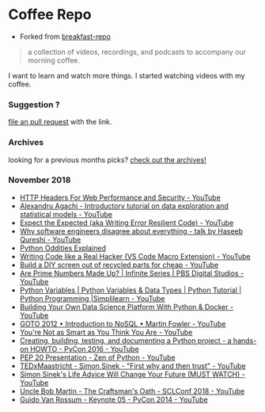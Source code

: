 # Coffee Repo #

* Forked from [breakfast-repo](https://github.com/ashleygwilliams/breakfast-repo)

> a collection of videos, recordings, and podcasts to accompany our morning coffee.

I want to learn and watch more things. I started watching videos with my coffee.

### Suggestion ?

[file an pull request](https://github.com/christopher-burke/coffee-repo/pulls) with the link.

### Archives

looking for a previous months picks? [check out the archives!](https://github.com/christopher-burke/coffee-repo/tree/coffee-repo/archives/)

### November 2018

* [HTTP Headers For Web Performance and Security - YouTube](https://youtu.be/bDibI-dbZ8w)
* [Alexandru Agachi - Introductory tutorial on data exploration and statistical models - YouTube](https://youtu.be/arhdVDsPLVI)
* [Expect the Expected (aka Writing Error Resilient Code) - YouTube](https://youtu.be/lvUngaI3fWQ)
* [Why software engineers disagree about everything - talk by Haseeb Qureshi - YouTube](https://youtu.be/gxDa4xTvpo0)
* [Python Oddities Explained](https://www.youtube.com/watch?v=NZyNOPbMSwQ)
* [Writing Code like a Real Hacker (VS Code Macro Extension) - YouTube](https://youtu.be/rO8-cgtkZSw)
* [Build a DIY screen out of recycled parts for cheap - YouTube](https://youtu.be/CfirQC99xPc)
* [Are Prime Numbers Made Up? | Infinite Series | PBS Digital Studios - YouTube](https://youtu.be/XnEqfTjp66A)
* [Python Variables | Python Variables & Data Types | Python Tutorial | Python Programming |Simplilearn - YouTube](https://youtu.be/syH5OneJb-U)
* [Building Your Own Data Science Platform With Python & Docker - YouTube](https://youtu.be/NC2wXYHBrL0)
* [GOTO 2012 • Introduction to NoSQL • Martin Fowler - YouTube](https://youtu.be/qI_g07C_Q5I)
* [You're Not as Smart as You Think You Are - YouTube](https://youtu.be/rtyYBi7h3nc)
* [Creating, building, testing, and documenting a Python project - a hands-on HOWTO - PyCon 2016 - YouTube](https://youtu.be/SUt3wT43AeM)
* [PEP 20 Presentation - Zen of Python - YouTube](https://youtu.be/PHSAVai7yx4)
* [TEDxMaastricht - Simon Sinek - "First why and then trust" - YouTube](https://youtu.be/4VdO7LuoBzM)
* [Simon Sinek's Life Advice Will Change Your Future (MUST WATCH) - YouTube](https://youtu.be/ENIwAZZw8J0)
* [Uncle Bob Martin - The Craftsman's Oath - SCLConf 2018 - YouTube](https://youtu.be/17vTLSkXTOo)
* [Guido Van Rossum - Keynote 05 - PyCon 2014 - YouTube](https://youtu.be/0Ef9GudbxXY)
